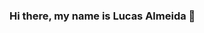 ### Hi there, my name is Lucas Almeida 👋

<!--
**lucasalmeida01/lucasalmeida01** is a ✨ _special_ ✨ repository because its `README.md` (this file) appears on your GitHub profile.

🎓 I'm recently graduated in systems analysis and development
👨‍💻 I'm a back-end studant
📚 I'm currently learning C#, ASP.NET Core and MVC architecture
💹 I'm also interested in databases, as SQL Server and MySQL


--!>
